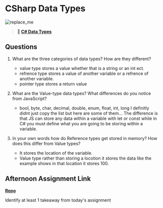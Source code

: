 # CSharp Data Types

![replace_me](https://codeworks.blob.core.windows.net/public/assets/img/illustrations/placeholder.svg)

> **📖 [C# Data Types](https://codeworksacademy.com/fs-student-guide/resources/wk10/01-CSharp-Generics)**

## Questions

1. What are the three categories of data types? How are they different?
    - value type stores a value whether that is a string or an int ect.
    - refrence type stores a value of another variable or a refrence of another variable.
    - pointer type stores a return value 

2. What are the Value-type data types? What differences do you notice from JavaScript?
    - bool, byte, char, decimal, double, enum, float, int, long I definitly didnt just copy the list but here are some of them... The difference is that JS can store any data within a variable with let or const while in C# you must define what you are going to be storing within a variable.

3. In your own words how do Reference types get stored in memory? How does this differ from Value types?
    - It stores the location of the variable.
    - Value type rather than storing a locotion it stores the data like the example shows in that location it stores 100.


## Afternoon Assignment Link

**[Repo](https://github.com/Hayden-Liles/W10D1)**

Identify at least 1 takeaway from today's assignment
